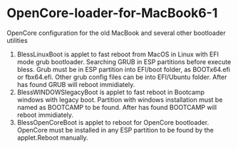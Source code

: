 # OpenCore-loader-for-MacBook6-1
OpenCore configuration for the old MacBook and several other bootloader utilities

1) BlessLinuxBoot is applet to fast reboot from MacOS in Linux with EFI mode grub bootloader. Searching GRUB in ESP partitions before  execute bless.  Grub must be in ESP partition into EFI/boot folder, as BOOTx64.efi or fbx64.efi. Other grub config files can be into EFI/Ubuntu folder. After has found GRUB will reboot immidiately.
2) BlessWINDOWSlegacyBoot is applet to fast reboot in Bootcamp windows with legacy boot. Partition with windows installation must be named as BOOTCAMP to be found. After has found BOOTCAMP will reboot immidiately.
3) BlessOpenCoreBoot is applet to reboot for OpenCore bootloader. OpenCore must be installed in any ESP partition to be found by the applet.Reboot manually. 
